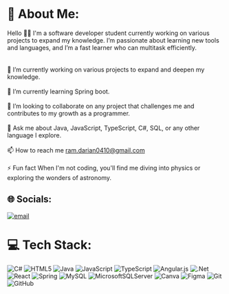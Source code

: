 # 💫 About Me:
Hello 👋🏻 I'm a software developer student currently working on various projects to expand my knowledge. I’m passionate about learning new tools and languages, and I’m a fast learner who can multitask efficiently.<br><br>
<br>🔭 I’m currently working on various projects to expand and deepen my knowledge.<br><br>🌱 I’m currently learning Spring boot.<br><br>👯 I’m looking to collaborate on any project that challenges me and contributes to my growth as a programmer.<br><br>💬 Ask me about Java, JavaScript, TypeScript, C#, SQL, or any other language I explore.<br><br>📫 How to reach me ram.darian0410@gmail.com<br><br>⚡ Fun fact When I'm not coding, you'll find me diving into physics or exploring the wonders of astronomy.


## 🌐 Socials:
[![email](https://img.shields.io/badge/Email-D14836?logo=gmail&logoColor=white)](mailto:ram.darian0410@gmail.com) 

# 💻 Tech Stack:
![C#](https://img.shields.io/badge/c%23-%23239120.svg?style=flat&logo=csharp&logoColor=white) ![HTML5](https://img.shields.io/badge/html5-%23E34F26.svg?style=flat&logo=html5&logoColor=white) ![Java](https://img.shields.io/badge/java-%23ED8B00.svg?style=flat&logo=openjdk&logoColor=white) ![JavaScript](https://img.shields.io/badge/javascript-%23323330.svg?style=flat&logo=javascript&logoColor=%23F7DF1E) ![TypeScript](https://img.shields.io/badge/typescript-%23007ACC.svg?style=flat&logo=typescript&logoColor=white) ![Angular.js](https://img.shields.io/badge/angular.js-%23E23237.svg?style=flat&logo=angularjs&logoColor=white) ![.Net](https://img.shields.io/badge/.NET-5C2D91?style=flat&logo=.net&logoColor=white) ![React](https://img.shields.io/badge/react-%2320232a.svg?style=flat&logo=react&logoColor=%2361DAFB) ![Spring](https://img.shields.io/badge/spring-%236DB33F.svg?style=flat&logo=spring&logoColor=white) ![MySQL](https://img.shields.io/badge/mysql-4479A1.svg?style=flat&logo=mysql&logoColor=white) ![MicrosoftSQLServer](https://img.shields.io/badge/Microsoft%20SQL%20Server-CC2927?style=flat&logo=microsoft%20sql%20server&logoColor=white) ![Canva](https://img.shields.io/badge/Canva-%2300C4CC.svg?style=flat&logo=Canva&logoColor=white) ![Figma](https://img.shields.io/badge/figma-%23F24E1E.svg?style=flat&logo=figma&logoColor=white) ![Git](https://img.shields.io/badge/git-%23F05033.svg?style=flat&logo=git&logoColor=white) ![GitHub](https://img.shields.io/badge/github-%23121011.svg?style=flat&logo=github&logoColor=white)
